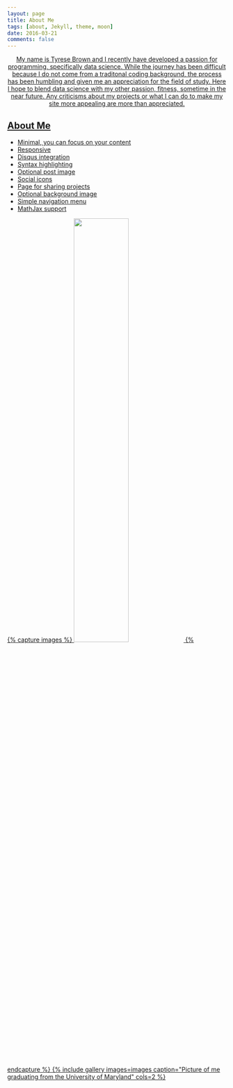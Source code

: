 ```yaml
---
layout: page
title: About Me
tags: [about, Jekyll, theme, moon]
date: 2016-03-21
comments: false
---
```

    
<center><a href="tykbrown00.github.io/"> My name is Tyrese Brown and I recently have developed a passion for programming, specifically data science. While the journey has been difficult because I do not come from a traditonal coding background, the process has been humbling and given me an appreciation for the field of study. Here I hope to blend data science with my other passion, fitness, sometime in the near future. Any criticisms about my projects or what I can do to make my site more appealing are more than appreciated.  </center>

## About Me 
* Minimal, you can focus on your content
* Responsive
* Disqus integration
* Syntax highlighting
* Optional post image
* Social icons
* Page for sharing projects
* Optional background image
* Simple navigation menu
* MathJax support

{% capture images %}
    <img src = "C:\Users\tkb20\OneDrive\Desktop\Pictures I like\Graduated UMD.png" length = 75% width = 50%>
{% endcapture %}
{% include gallery images=images caption="Picture of me graduating from the University of Maryland" cols=2 %}
